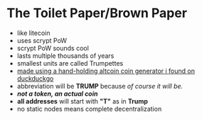 # The Toilet Paper/Brown Paper

* like litecoin
* uses scrypt PoW
* scrypt PoW sounds cool
* lasts multiple thousands of years
* smallest units are called Trumpettes
* [made using a hand-holding altcoin coin generator i found on duckduckgo](https://www.walletbuilders.com)
* abbreviation will be **TRUMP** because *of course it will be.*
* ***not a token, an actual coin***
* **all addresses** will start with **"T"** as in **Trump**
* no static nodes means complete decentralization
